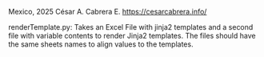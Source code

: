 Mexico, 2025
César A. Cabrera E.
https://cesarcabrera.info/

renderTemplate.py: Takes an Excel File with jinja2 templates and a second file with variable contents to render Jinja2 
templates. The files should have the same sheets names to align values to the templates.